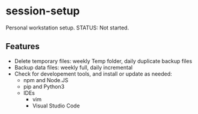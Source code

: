 # session-setup
Personal workstation setup.
STATUS: Not started.

## Features
* Delete temporary files: weekly Temp folder, daily duplicate backup files
* Backup data files: weekly full, daily incremental
* Check for developement tools, and install or update as needed:
   * npm and Node.JS
   * pip and Python3
   * IDEs
      * vim
      * Visual Studio Code
